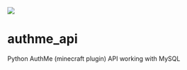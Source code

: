 [![](https://img.shields.io/jenkins/build?jobUrl=https%3A%2F%2Fci.cofob.ru%2Fjob%2Fauthme_api%2Fjob%2FBlack%2520Style%2F&label=Black%20Style)](https://ci.cofob.ru/job/authme_api/job/Black%20Style/lastBuild/)

# authme_api

Python AuthMe (minecraft plugin) API working with MySQL

